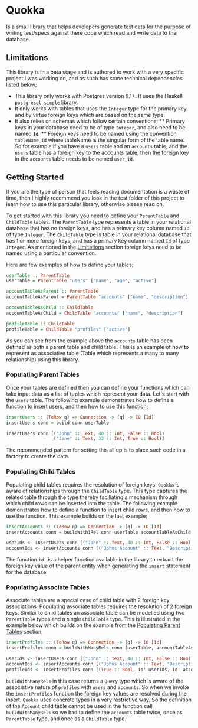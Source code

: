 # Quokka

Is a small library that helps developers generate test data for the purpose
of writing test/specs against there code which read and write data to the
database.

## Limitations

This library is in a beta stage and is authored to work with a very specific
project I was working on, and as such has some technical dependencies listed below;

* This library only works with Postgres version 9.1+. It uses the Haskell `postgresql-simple`
  library.
* It only works with tables that uses the `Integer` type for the primary key, and
  by virtue foreign keys which are based on the same type.
* It also relies on schemas which follow certain conventions;
  ** Primary keys in your database need to be of type `Integer`, and also need to
     be named `Id`.
  ** Foreign keys need to be named using the convention `tableName_id` where tableName
     is the singular form of the table name. So for example if you have a `users` table
     and an `accounts` table, and the `users` table has a foreign key to the accounts
     table, then the foreign key in the `accounts` table needs to be named `user_id`.

## Getting Started

If you are the type of person that feels reading documentation is a waste of time,
then I highly recommend you look in the test folder of this project to learn
how to use this particular library, otherwise please read on.

To get started with this library you need to define your `ParentTable` and `ChildTable`
tables. The `ParentTable` type represents a table in your relational database that
has no foreign keys, and has a primary key column named `Id` of type `Integer`.
The `ChildTable` type is table in your relational database that has 1 or more
foreign keys, and has  a primary key column named `Id` of type `Integer`. As mentioned
in the [Limitations](##Limitations) section foreign keys need to be named using
a particular convention.

Here are few examples of how to define your tables;

```Haskell
userTable :: ParentTable
userTable = ParentTable "users" ["name", "age", "active"]

accountTableAsParent :: ParentTable
accountTableAsParent = ParentTable "accounts" ["name", "description"]

accountTableAsChild :: ChildTable
accountTableAsChild = ChildTable "accounts" ["name", "description"]

profileTable :: ChildTable
profileTable = ChildTable "profiles" ["active"]
```

As you can see from the example above the `accounts` table has been defined
as both a parent table and child table. This is an example of how to represent
as associative table (Table which represents a many to many relationship)
using this library.

### Populating Parent Tables

Once your tables are defined then you can define your functions which can
take input data as a list of tuples which represent your data. Let's start
with the `users` table. The following example demonstrates how to define a
function to insert users, and then how to use this function;

```Haskell
insertUsers :: (ToRow q) => Connection -> [q] -> IO [Id]
insertUsers conn = build conn userTable

insertUsers conn [("John" :: Text, 40 :: Int, False :: Bool)
                 ,("Jane" :: Text, 32 :: Int, True :: Bool)]
```

The recommended pattern for setting this all up is to place such code in a
factory to create the data.

### Populating Child Tables

Populating child tables requires the resolution of foreign keys. `Quokka` is
aware of relationships through the `ChildTable` type. This type captures the
related table through the type thereby faciliating a mechanism through which
child rows can be inserted into the table. The following example demonstrates
how to define a function to insert child rows, and then how to use the
function. This example builds on the last example;

```Haskell
insertAccounts :: (ToRow q) => Connection -> [q] -> IO [Id]
insertAccounts conn = buildWith1Rel conn userTable accountTableAsChild

userIds <- insertUsers conn [("John" :: Text, 40 :: Int, False :: Bool)]
accountIds <- insertAccounts conn [("Johns Account" :: Text, "Description" :: Text, id' userIds)]
```

The function `id'` is a helper function available in the library to extract the
foreign key value of the parent entity when generating the `insert` statement
for the database.

### Populating Associate Tables

Associate tables are a special case of child table with 2 foreign key associations.
Populating associate tables requires the resolution of 2 foreign keys. Similar
to child tables an associate table can be modelled using two `ParentTable` types
and a single `ChildTable` type. This is illustrated in the example below which
builds on the example from the [Populating Parent Tables](###Populating-Parent-Tables)
section;

```Haskell
insertProfiles :: (ToRow q) => Connection -> [q] -> IO [Id]
insertProfiles conn = buildWithManyRels conn [userTable, accountTableAsParent] profileTable

userIds <- insertUsers conn [("John" :: Text, 40 :: Int, False :: Bool)]
accountIds <- insertAccounts conn [("Johns Account" :: Text, "Description" :: Text, id' userIds)]
profileIds <- insertProfiles conn [(True :: Bool, id' userIds, id' accountIds)]
```

`buildWithManyRels` in this case returns a `Query` type which is aware of the
associative nature of `profiles` with `users` and `accounts`. So when we invoke
the `insertProfiles` function the foreign key values are resolved during the
insert. `Quokka` uses concrete types in a very restrictive way. So the definition
of the `Account` child table cannot be used in the function call `buildWithManyRels`
so we had to define the `accounts` table twice, once as `ParentTable` type, and
once as a `ChildTable` type.